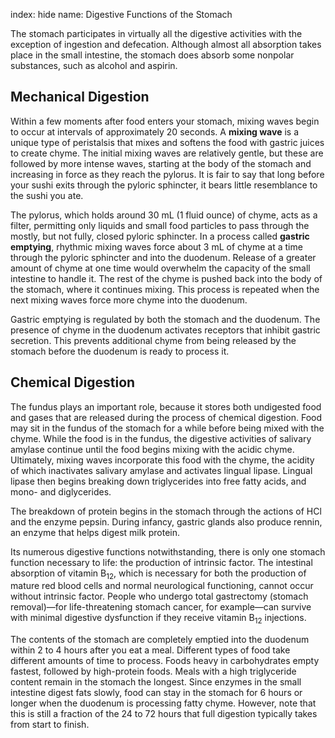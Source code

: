 index: hide
name: Digestive Functions of the Stomach

The stomach participates in virtually all the digestive activities with the exception of ingestion and defecation. Although almost all absorption takes place in the small intestine, the stomach does absorb some nonpolar substances, such as alcohol and aspirin.

## Mechanical Digestion

Within a few moments after food enters your stomach, mixing waves begin to occur at intervals of approximately 20 seconds. A  **mixing wave** is a unique type of peristalsis that mixes and softens the food with gastric juices to create chyme. The initial mixing waves are relatively gentle, but these are followed by more intense waves, starting at the body of the stomach and increasing in force as they reach the pylorus. It is fair to say that long before your sushi exits through the pyloric sphincter, it bears little resemblance to the sushi you ate.

The pylorus, which holds around 30 mL (1 fluid ounce) of chyme, acts as a filter, permitting only liquids and small food particles to pass through the mostly, but not fully, closed pyloric sphincter. In a process called  **gastric emptying**, rhythmic mixing waves force about 3 mL of chyme at a time through the pyloric sphincter and into the duodenum. Release of a greater amount of chyme at one time would overwhelm the capacity of the small intestine to handle it. The rest of the chyme is pushed back into the body of the stomach, where it continues mixing. This process is repeated when the next mixing waves force more chyme into the duodenum.

Gastric emptying is regulated by both the stomach and the duodenum. The presence of chyme in the duodenum activates receptors that inhibit gastric secretion. This prevents additional chyme from being released by the stomach before the duodenum is ready to process it.

## Chemical Digestion

The fundus plays an important role, because it stores both undigested food and gases that are released during the process of chemical digestion. Food may sit in the fundus of the stomach for a while before being mixed with the chyme. While the food is in the fundus, the digestive activities of salivary amylase continue until the food begins mixing with the acidic chyme. Ultimately, mixing waves incorporate this food with the chyme, the acidity of which inactivates salivary amylase and activates lingual lipase. Lingual lipase then begins breaking down triglycerides into free fatty acids, and mono- and diglycerides.

The breakdown of protein begins in the stomach through the actions of HCl and the enzyme pepsin. During infancy, gastric glands also produce rennin, an enzyme that helps digest milk protein.

Its numerous digestive functions notwithstanding, there is only one stomach function necessary to life: the production of intrinsic factor. The intestinal absorption of vitamin B<sub>12</sub>, which is necessary for both the production of mature red blood cells and normal neurological functioning, cannot occur without intrinsic factor. People who undergo total gastrectomy (stomach removal)—for life-threatening stomach cancer, for example—can survive with minimal digestive dysfunction if they receive vitamin B<sub>12</sub> injections.

The contents of the stomach are completely emptied into the duodenum within 2 to 4 hours after you eat a meal. Different types of food take different amounts of time to process. Foods heavy in carbohydrates empty fastest, followed by high-protein foods. Meals with a high triglyceride content remain in the stomach the longest. Since enzymes in the small intestine digest fats slowly, food can stay in the stomach for 6 hours or longer when the duodenum is processing fatty chyme. However, note that this is still a fraction of the 24 to 72 hours that full digestion typically takes from start to finish.

